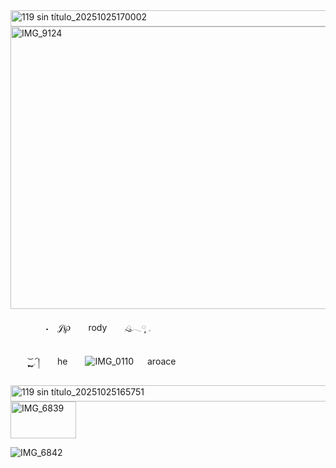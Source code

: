 <img width="640" height="26" alt="119 sin título_20251025170002" src="https://github.com/user-attachments/assets/8a129a4e-de5e-4307-a318-92df12fdbe77" />


<img width="546" height="452" alt="IMG_9124" src="https://github.com/user-attachments/assets/3842e134-c1cc-4a4d-a3bc-8b19f04537bc" />

　　　　˖　𝒥℘　　rody　　𓈒ּུ𓂃༷ 𓈒
		
　　         ͜͝ ຼ𓈒 ︠།　　he　　![IMG_0110](https://github.com/user-attachments/assets/688caec1-d594-4d12-b794-236e4404a175)
　   aroace


 



<img width="640" height="26" alt="119 sin título_20251025165751" src="https://github.com/user-attachments/assets/4859369d-8bb2-4fc0-8e9d-0b4087f398de" />


  
   
   
   <img width="105" height="59" alt="IMG_6839" src="https://github.com/user-attachments/assets/6a60ff49-4823-4343-85e8-8feacea1e5b5" /> 
 
 ![IMG_6842](https://github.com/user-attachments/assets/e11694f3-aa55-4581-a041-7a732dfe55ab) 
